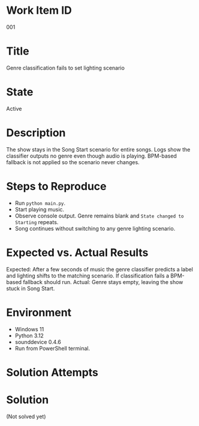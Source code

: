 # Work Item ID
001

# Title
Genre classification fails to set lighting scenario

# State
Active

# Description
The show stays in the Song Start scenario for entire songs. Logs show the
classifier outputs no genre even though audio is playing. BPM-based fallback
is not applied so the scenario never changes.

# Steps to Reproduce
- Run `python main.py`.
- Start playing music.
- Observe console output. Genre remains blank and `State changed to Starting`
  repeats.
- Song continues without switching to any genre lighting scenario.

# Expected vs. Actual Results
Expected: After a few seconds of music the genre classifier predicts a label and
lighting shifts to the matching scenario. If classification fails a BPM-based
fallback should run.
Actual: Genre stays empty, leaving the show stuck in Song Start.

# Environment
- Windows 11
- Python 3.12
- sounddevice 0.4.6
- Run from PowerShell terminal.

# Solution Attempts


# Solution
(Not solved yet)